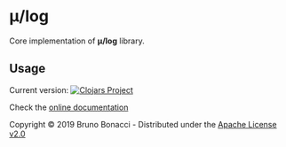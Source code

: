 # μ/log

Core implementation of **μ/log** library.

## Usage

Current version: [![Clojars Project](https://img.shields.io/clojars/v/com.brunobonacci/mulog.svg)](https://clojars.org/com.brunobonacci/mulog)

Check the [online documentation](https://cljdoc.org/d/com.brunobonacci/mulog/CURRENT)

Copyright © 2019 Bruno Bonacci - Distributed under the [Apache License v2.0](http://www.apache.org/licenses/LICENSE-2.0)
